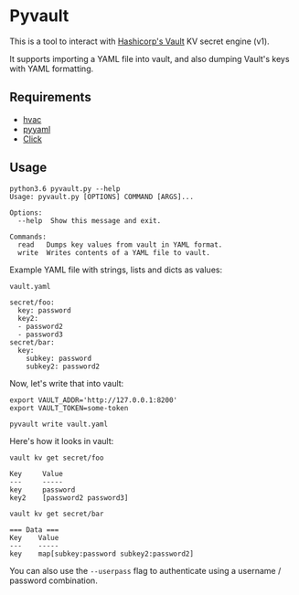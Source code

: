 # Pyvault

This is a tool to interact with [Hashicorp's Vault](https://www.vaultproject.io/) KV secret engine (v1).

It supports importing a YAML file into vault, and also dumping Vault's keys with YAML formatting.

## Requirements

* [hvac](https://github.com/ianunruh/hvac)
* [pyyaml](https://github.com/yaml/pyyaml)
* [Click](http://click.pocoo.org)

## Usage

```
python3.6 pyvault.py --help
Usage: pyvault.py [OPTIONS] COMMAND [ARGS]...

Options:
  --help  Show this message and exit.

Commands:
  read   Dumps key values from vault in YAML format.
  write  Writes contents of a YAML file to vault.
```

Example YAML file with strings, lists and dicts as values:

```
vault.yaml

secret/foo:
  key: password
  key2:
  - password2
  - password3
secret/bar:
  key:
    subkey: password
    subkey2: password2
```

Now, let's write that into vault:

```
export VAULT_ADDR='http://127.0.0.1:8200'
export VAULT_TOKEN=some-token

pyvault write vault.yaml
```

Here's how it looks in vault:

```
vault kv get secret/foo

Key     Value
---     -----
key     password
key2    [password2 password3]

vault kv get secret/bar

=== Data ===
Key    Value
---    -----
key    map[subkey:password subkey2:password2]
```

You can also use the ```--userpass``` flag to authenticate using a username / password combination.